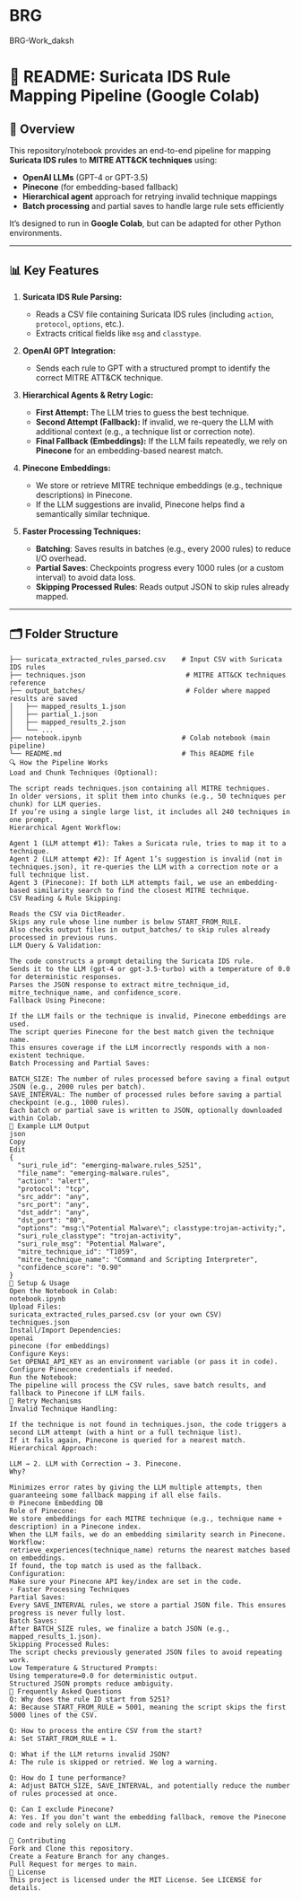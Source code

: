 # BRG
BRG-Work_daksh
# 📄 README: Suricata IDS Rule Mapping Pipeline (Google Colab)

## 🚀 Overview
This repository/notebook provides an end-to-end pipeline for mapping **Suricata IDS rules** to **MITRE ATT&CK techniques** using:

- **OpenAI LLMs** (GPT-4 or GPT-3.5)
- **Pinecone** (for embedding-based fallback)
- **Hierarchical agent** approach for retrying invalid technique mappings
- **Batch processing** and partial saves to handle large rule sets efficiently

It’s designed to run in **Google Colab**, but can be adapted for other Python environments.

---

## 📊 Key Features

1. **Suricata IDS Rule Parsing:**
   - Reads a CSV file containing Suricata IDS rules (including `action`, `protocol`, `options`, etc.).
   - Extracts critical fields like `msg` and `classtype`.

2. **OpenAI GPT Integration:**
   - Sends each rule to GPT with a structured prompt to identify the correct MITRE ATT&CK technique.

3. **Hierarchical Agents & Retry Logic:**
   - **First Attempt:** The LLM tries to guess the best technique.
   - **Second Attempt (Fallback):** If invalid, we re-query the LLM with additional context (e.g., a technique list or correction note).
   - **Final Fallback (Embeddings):** If the LLM fails repeatedly, we rely on **Pinecone** for an embedding-based nearest match.

4. **Pinecone Embeddings:**
   - We store or retrieve MITRE technique embeddings (e.g., technique descriptions) in Pinecone.
   - If the LLM suggestions are invalid, Pinecone helps find a semantically similar technique.

5. **Faster Processing Techniques:**
   - **Batching**: Saves results in batches (e.g., every 2000 rules) to reduce I/O overhead.
   - **Partial Saves**: Checkpoints progress every 1000 rules (or a custom interval) to avoid data loss.
   - **Skipping Processed Rules**: Reads output JSON to skip rules already mapped.

---

## 🗂️ Folder Structure

```plaintext
├── suricata_extracted_rules_parsed.csv    # Input CSV with Suricata IDS rules
├── techniques.json                         # MITRE ATT&CK techniques reference
├── output_batches/                         # Folder where mapped results are saved
│   ├── mapped_results_1.json
│   ├── partial_1.json
│   ├── mapped_results_2.json
│   └── ...
├── notebook.ipynb                         # Colab notebook (main pipeline)
└── README.md                              # This README file
🔍 How the Pipeline Works
Load and Chunk Techniques (Optional):

The script reads techniques.json containing all MITRE techniques.
In older versions, it split them into chunks (e.g., 50 techniques per chunk) for LLM queries.
If you’re using a single large list, it includes all 240 techniques in one prompt.
Hierarchical Agent Workflow:

Agent 1 (LLM attempt #1): Takes a Suricata rule, tries to map it to a technique.
Agent 2 (LLM attempt #2): If Agent 1’s suggestion is invalid (not in techniques.json), it re-queries the LLM with a correction note or a full technique list.
Agent 3 (Pinecone): If both LLM attempts fail, we use an embedding-based similarity search to find the closest MITRE technique.
CSV Reading & Rule Skipping:

Reads the CSV via DictReader.
Skips any rule whose line number is below START_FROM_RULE.
Also checks output files in output_batches/ to skip rules already processed in previous runs.
LLM Query & Validation:

The code constructs a prompt detailing the Suricata IDS rule.
Sends it to the LLM (gpt-4 or gpt-3.5-turbo) with a temperature of 0.0 for deterministic responses.
Parses the JSON response to extract mitre_technique_id, mitre_technique_name, and confidence_score.
Fallback Using Pinecone:

If the LLM fails or the technique is invalid, Pinecone embeddings are used.
The script queries Pinecone for the best match given the technique name.
This ensures coverage if the LLM incorrectly responds with a non-existent technique.
Batch Processing and Partial Saves:

BATCH_SIZE: The number of rules processed before saving a final output JSON (e.g., 2000 rules per batch).
SAVE_INTERVAL: The number of processed rules before saving a partial checkpoint (e.g., 1000 rules).
Each batch or partial save is written to JSON, optionally downloaded within Colab.
💽 Example LLM Output
json
Copy
Edit
{
  "suri_rule_id": "emerging-malware.rules_5251",
  "file_name": "emerging-malware.rules",
  "action": "alert",
  "protocol": "tcp",
  "src_addr": "any",
  "src_port": "any",
  "dst_addr": "any",
  "dst_port": "80",
  "options": "msg:\"Potential Malware\"; classtype:trojan-activity;",
  "suri_rule_classtype": "trojan-activity",
  "suri_rule_msg": "Potential Malware",
  "mitre_technique_id": "T1059",
  "mitre_technique_name": "Command and Scripting Interpreter",
  "confidence_score": "0.90"
}
📝 Setup & Usage
Open the Notebook in Colab:
notebook.ipynb
Upload Files:
suricata_extracted_rules_parsed.csv (or your own CSV)
techniques.json
Install/Import Dependencies:
openai
pinecone (for embeddings)
Configure Keys:
Set OPENAI_API_KEY as an environment variable (or pass it in code).
Configure Pinecone credentials if needed.
Run the Notebook:
The pipeline will process the CSV rules, save batch results, and fallback to Pinecone if LLM fails.
🔄 Retry Mechanisms
Invalid Technique Handling:

If the technique is not found in techniques.json, the code triggers a second LLM attempt (with a hint or a full technique list).
If it fails again, Pinecone is queried for a nearest match.
Hierarchical Approach:

LLM → 2. LLM with Correction → 3. Pinecone.
Why?

Minimizes error rates by giving the LLM multiple attempts, then guaranteeing some fallback mapping if all else fails.
🌐 Pinecone Embedding DB
Role of Pinecone:
We store embeddings for each MITRE technique (e.g., technique name + description) in a Pinecone index.
When the LLM fails, we do an embedding similarity search in Pinecone.
Workflow:
retrieve_experiences(technique_name) returns the nearest matches based on embeddings.
If found, the top match is used as the fallback.
Configuration:
Make sure your Pinecone API key/index are set in the code.
⚡ Faster Processing Techniques
Partial Saves:
Every SAVE_INTERVAL rules, we store a partial JSON file. This ensures progress is never fully lost.
Batch Saves:
After BATCH_SIZE rules, we finalize a batch JSON (e.g., mapped_results_1.json).
Skipping Processed Rules:
The script checks previously generated JSON files to avoid repeating work.
Low Temperature & Structured Prompts:
Using temperature=0.0 for deterministic output.
Structured JSON prompts reduce ambiguity.
📌 Frequently Asked Questions
Q: Why does the rule ID start from 5251?
A: Because START_FROM_RULE = 5001, meaning the script skips the first 5000 lines of the CSV.

Q: How to process the entire CSV from the start?
A: Set START_FROM_RULE = 1.

Q: What if the LLM returns invalid JSON?
A: The rule is skipped or retried. We log a warning.

Q: How do I tune performance?
A: Adjust BATCH_SIZE, SAVE_INTERVAL, and potentially reduce the number of rules processed at once.

Q: Can I exclude Pinecone?
A: Yes. If you don’t want the embedding fallback, remove the Pinecone code and rely solely on LLM.

🤝 Contributing
Fork and Clone this repository.
Create a Feature Branch for any changes.
Pull Request for merges to main.
🏁 License
This project is licensed under the MIT License. See LICENSE for details.

